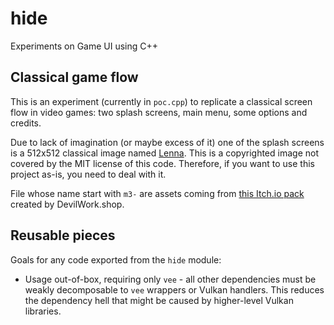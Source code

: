 # hide

Experiments on Game UI using C++

## Classical game flow

This is an experiment (currently in `poc.cpp`) to replicate a classical screen
flow in video games: two splash screens, main menu, some options and credits.

Due to lack of imagination (or maybe excess of it) one of the splash screens is
a 512x512 classical image named [Lenna][lenna]. This is a copyrighted image not
covered by the MIT license of this code. Therefore, if you want to use this
project as-is, you need to deal with it.

File whose name start with `m3-` are assets coming from [this Itch.io
pack][match3] created by DevilWork.shop.

[lenna]: https://en.wikipedia.org/wiki/Lenna
[match3]: https://devilsworkshop.itch.io/match-3-free-2d-sprites-game-art-and-ui

## Reusable pieces

Goals for any code exported from the `hide` module:

* Usage out-of-box, requiring only `vee` - all other dependencies must be
  weakly decomposable to `vee` wrappers or Vulkan handlers. This reduces the
  dependency hell that might be caused by higher-level Vulkan libraries.
